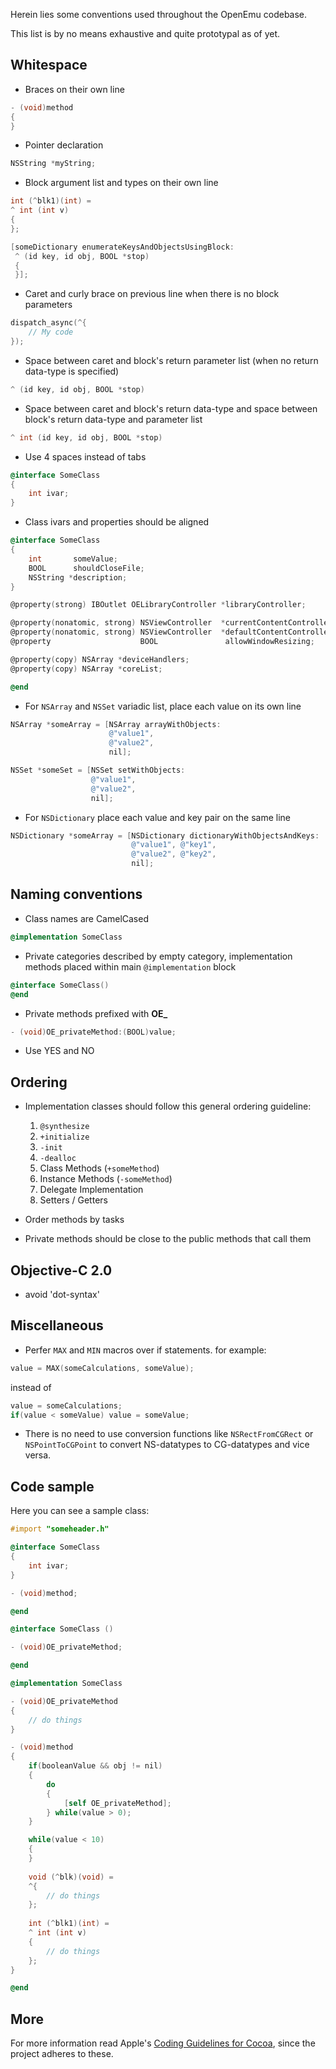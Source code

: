 Herein lies some conventions used throughout the OpenEmu codebase.

This list is by no means exhaustive and quite prototypal as of yet.

## Whitespace
* Braces on their own line
```objective-c
- (void)method
{
}
```

* Pointer declaration
```objective-c
NSString *myString;
```

* Block argument list and types on their own line
```objective-c
int (^blk1)(int) =
^ int (int v)
{
};

[someDictionary enumerateKeysAndObjectsUsingBlock:
 ^ (id key, id obj, BOOL *stop)
 {
 }];
```

* Caret and curly brace on previous line when there is no block parameters
```objective-c
dispatch_async(^{
    // My code
});
```

* Space between caret and block's return parameter list (when no return data-type is specified)
```objective-c
^ (id key, id obj, BOOL *stop)
```

* Space between caret and block's return data-type and space between block's return data-type and parameter list
```objective-c
^ int (id key, id obj, BOOL *stop)
```

* Use 4 spaces instead of tabs
```objective-c
@interface SomeClass
{
    int ivar;
}
```

* Class ivars and properties should be aligned
```objective-c
@interface SomeClass
{
    int       someValue;
    BOOL      shouldCloseFile;
    NSString *description;
}

@property(strong) IBOutlet OELibraryController *libraryController;

@property(nonatomic, strong) NSViewController  *currentContentController;
@property(nonatomic, strong) NSViewController  *defaultContentController;
@property                    BOOL               allowWindowResizing;

@property(copy) NSArray *deviceHandlers;
@property(copy) NSArray *coreList;

@end
```

* For `NSArray` and `NSSet` variadic list, place each value on its own line
```objective-c
NSArray *someArray = [NSArray arrayWithObjects:
                      @"value1",
                      @"value2",
                      nil];

NSSet *someSet = [NSSet setWithObjects:
                  @"value1",
                  @"value2",
                  nil];
```

* For `NSDictionary` place each value and key pair on the same line
```objective-c
NSDictionary *someArray = [NSDictionary dictionaryWithObjectsAndKeys:
                           @"value1", @"key1",
                           @"value2", @"key2",
                           nil];
```

## Naming conventions
* Class names are CamelCased
```objective-c
@implementation SomeClass
```

* Private categories described by empty category, implementation methods placed within main `@implementation` block
```objective-c
@interface SomeClass()
@end
```

* Private methods prefixed with **OE_**
```objective-c
- (void)OE_privateMethod:(BOOL)value;
```

* Use YES and NO

## Ordering

* Implementation classes should follow this general ordering guideline:
    1. `@synthesize`
	2. `+initialize`
	3. `-init`
	4. `-dealloc`
	5. Class Methods (`+someMethod`)
	6. Instance Methods (`-someMethod`)
	7. Delegate Implementation
	6. Setters / Getters

* Order methods by tasks

* Private methods should be close to the public methods that call them

## Objective-C 2.0

* avoid 'dot-syntax'

## Miscellaneous

* Perfer `MAX` and `MIN` macros over if statements. for example: 
```objective-c
value = MAX(someCalculations, someValue);
```
instead of 
```objective-c
value = someCalculations;
if(value < someValue) value = someValue;
```

* There is no need to use conversion functions like `NSRectFromCGRect` or `NSPointToCGPoint` to convert NS-datatypes to CG-datatypes and vice versa.

## Code sample

Here you can see a sample class:
```objective-c
#import "someheader.h"

@interface SomeClass
{
    int ivar;
}

- (void)method;

@end

@interface SomeClass ()

- (void)OE_privateMethod;

@end

@implementation SomeClass

- (void)OE_privateMethod
{
    // do things
}

- (void)method
{
    if(booleanValue && obj != nil)
    {
        do
        {
            [self OE_privateMethod];
        } while(value > 0);
    }

    while(value < 10)
    {
    }
    
    void (^blk)(void) =
    ^{
        // do things
    };
    
    int (^blk1)(int) =
    ^ int (int v)
    {
        // do things
    };
}

@end
```

## More

For more information read Apple's [Coding Guidelines for Cocoa](http://developer.apple.com/library/mac/#documentation/Cocoa/Conceptual/CodingGuidelines/CodingGuidelines.html), since the project adheres to these.